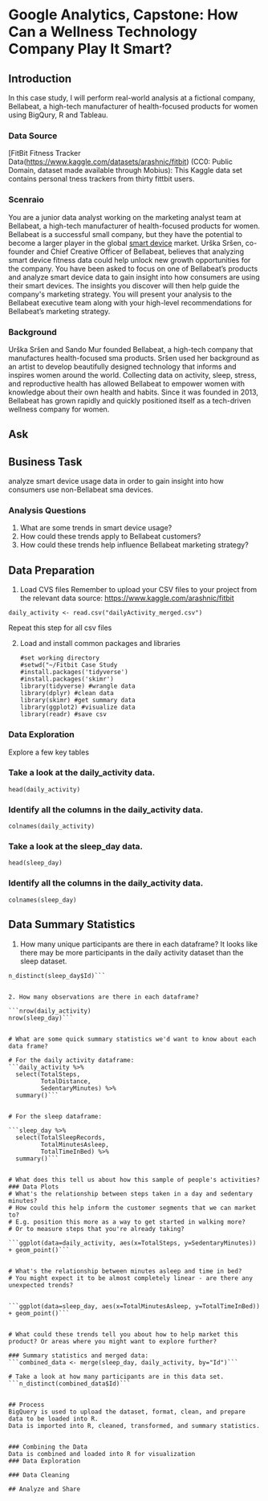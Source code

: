 # Google Analytics, Capstone: How Can a Wellness Technology Company Play It Smart?
## Introduction
In this case study, I will perform real-world analysis at a fictional company, Bellabeat, a high-tech manufacturer of health-focused products for women using BigQury, R and Tableau.

### Data Source
[FitBit Fitness Tracker Data(https://www.kaggle.com/datasets/arashnic/fitbit) (CC0: Public Domain, dataset made available through Mobius): This Kaggle data set contains personal tness trackers from thirty fittbit users.

### Scenraio
You are a junior data analyst working on the marketing analyst team at Bellabeat, a high-tech manufacturer of health-focused products for women. Bellabeat is a successful small company, but they have the potential to become a larger player in the global [smart device](https://en.wikipedia.org/wiki/Smart_device) market. Urška Sršen, co-founder and Chief Creative Officer of Bellabeat, believes that analyzing smart device fitness data could help unlock new growth opportunities for the company. You have been asked to focus on one of Bellabeat’s products and analyze smart device data to gain insight into how consumers are using their smart devices. The insights you discover will then help guide the company's marketing strategy. You will present your analysis to the Bellabeat executive team along with your high-level recommendations for Bellabeat’s marketing strategy.

### Background
Urška Sršen and Sando Mur founded Bellabeat, a high-tech company that manufactures health-focused sma products. Sršen used her background as an artist to develop beautifully designed technology that informs and inspires women around the world. Collecting data on activity, sleep, stress, and reproductive health has allowed Bellabeat to empower women with knowledge about their own health and habits. Since it was founded in 2013, Bellabeat has grown rapidly and quickly positioned itself as a tech-driven wellness company for women.

## Ask
## Business Task
analyze smart device usage data in order to gain insight into how consumers use non-Bellabeat sma devices.
### Analysis Questions
1. What are some trends in smart device usage?
2. How could these trends apply to Bellabeat customers?
3. How could these trends help influence Bellabeat marketing strategy?

## Data Preparation 
1. Load CVS files
Remember to upload your CSV files to your project from the relevant data source:
https://www.kaggle.com/arashnic/fitbit

```daily_activity <- read.csv("dailyActivity_merged.csv")```

Repeat this step for all csv files

2. Load and install common packages and libraries 
   ```
   #set working directory
   #setwd("~/Fitbit Case Study
   #install.packages('tidyverse')
   #install.packages('skimr')
   library(tidyverse) #wrangle data
   library(dplyr) #clean data
   library(skimr) #get summary data
   library(ggplot2) #visualize data
   library(readr) #save csv 
   ``` 
### Data Exploration
Explore a few key tables

### Take a look at the daily_activity data.
```head(daily_activity)```

### Identify all the columns in the daily_activity data.
```colnames(daily_activity)```


### Take a look at the sleep_day data.
```head(sleep_day)```

### Identify all the columns in the daily_activity data.
```colnames(sleep_day)```

## Data Summary Statistics

1.  How many unique participants are there in each dataframe? 
It looks like there may be more participants in the daily activity dataset than the sleep dataset.

```n_distinct(daily_activity$Id)
n_distinct(sleep_day$Id)```


2. How many observations are there in each dataframe?

```nrow(daily_activity)
nrow(sleep_day)```


# What are some quick summary statistics we'd want to know about each data frame?
  
# For the daily activity dataframe:
```daily_activity %>%  
  select(TotalSteps,
         TotalDistance,
         SedentaryMinutes) %>%
  summary()```


# For the sleep dataframe:

```sleep_day %>%  
  select(TotalSleepRecords,
         TotalMinutesAsleep,
         TotalTimeInBed) %>%
  summary()```


# What does this tell us about how this sample of people's activities? 
### Data Plots
# What's the relationship between steps taken in a day and sedentary minutes? 
# How could this help inform the customer segments that we can market to? 
# E.g. position this more as a way to get started in walking more? 
# Or to measure steps that you're already taking?

```ggplot(data=daily_activity, aes(x=TotalSteps, y=SedentaryMinutes)) + geom_point()```


# What's the relationship between minutes asleep and time in bed? 
# You might expect it to be almost completely linear - are there any unexpected trends?
  

```ggplot(data=sleep_day, aes(x=TotalMinutesAsleep, y=TotalTimeInBed)) + geom_point()```


# What could these trends tell you about how to help market this product? Or areas where you might want to explore further?

### Summary statistics and merged data:
```combined_data <- merge(sleep_day, daily_activity, by="Id")```

# Take a look at how many participants are in this data set.
```n_distinct(combined_data$Id)```


## Process
BigQuery is used to upload the dataset, format, clean, and prepare data to be loaded into R.
Data is imported into R, cleaned, transformed, and summary statistics. 

```

```

### Combining the Data
Data is combined and loaded into R for visualization
### Data Exploration

### Data Cleaning

## Analyze and Share 

